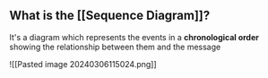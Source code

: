 ## What is the [[Sequence Diagram]]?

It's a diagram which represents the events in a **chronological order** showing the relationship between them and the message

![[Pasted image 20240306115024.png]]


